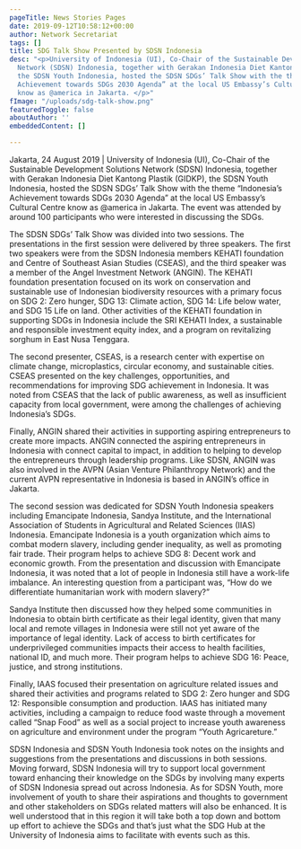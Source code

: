 ```yaml
---
pageTitle: News Stories Pages
date: 2019-09-12T10:58:12+00:00
author: Network Secretariat
tags: []
title: SDG Talk Show Presented by SDSN Indonesia
desc: "<p>University of Indonesia (UI), Co-Chair of the Sustainable Development Solutions
  Network (SDSN) Indonesia, together with Gerakan Indonesia Diet Kantong Plastik (GIDKP),
  the SDSN Youth Indonesia, hosted the SDSN SDGs’ Talk Show with the theme “Indonesia’s
  Achievement towards SDGs 2030 Agenda” at the local US Embassy’s Cultural Centre
  know as @america in Jakarta. </p>"
fImage: "/uploads/sdg-talk-show.png"
featuredToggle: false
aboutAuthor: ''
embeddedContent: []

---
```

Jakarta, 24 August 2019 | University of Indonesia (UI), Co-Chair of the Sustainable Development Solutions Network (SDSN) Indonesia, together with Gerakan Indonesia Diet Kantong Plastik (GIDKP), the SDSN Youth Indonesia, hosted the SDSN SDGs’ Talk Show with the theme “Indonesia’s Achievement towards SDGs 2030 Agenda” at the local US Embassy’s Cultural Centre know as @america in Jakarta. The event was attended by around 100 participants who were interested in discussing the SDGs.  
  
The SDSN SDGs’ Talk Show was divided into two sessions. The presentations in the first session were delivered by three speakers. The first two speakers were from the SDSN Indonesia members KEHATI foundation and Centre of Southeast Asian Studies (CSEAS), and the third speaker was a member of the Angel Investment Network (ANGIN). The KEHATI foundation presentation focused on its work on conservation and sustainable use of Indonesian biodiversity resources with a primary focus on SDG 2: Zero hunger, SDG 13: Climate action, SDG 14: Life below water, and SDG 15 Life on land. Other activities of the KEHATI foundation in supporting SDGs in Indonesia include the SRI KEHATI Index, a sustainable and responsible investment equity index, and a program on revitalizing sorghum in East Nusa Tenggara.  
  
The second presenter, CSEAS, is a research center with expertise on climate change, microplastics, circular economy, and sustainable cities. CSEAS presented on the key challenges, opportunities, and recommendations for improving SDG achievement in Indonesia. It was noted from CSEAS that the lack of public awareness, as well as insufficient capacity from local government, were among the challenges of achieving Indonesia’s SDGs.  
  
Finally, ANGIN shared their activities in supporting aspiring entrepreneurs to create more impacts. ANGIN connected the aspiring entrepreneurs in Indonesia with connect capital to impact, in addition to helping to develop the entrepreneurs through leadership programs. Like SDSN, ANGIN was also involved in the AVPN (Asian Venture Philanthropy Network) and the current AVPN representative in Indonesia is based in ANGIN’s office in Jakarta.  
  
The second session was dedicated for SDSN Youth Indonesia speakers including Emancipate Indonesia, Sandya Institute, and the International Association of Students in Agricultural and Related Sciences (IIAS) Indonesia. Emancipate Indonesia is a youth organization which aims to combat modern slavery, including gender inequality, as well as promoting fair trade. Their program helps to achieve SDG 8: Decent work and economic growth. From the presentation and discussion with Emancipate Indonesia, it was noted that a lot of people in Indonesia still have a work-life imbalance. An interesting question from a participant was, “How do we differentiate humanitarian work with modern slavery?”  
  
Sandya Institute then discussed how they helped some communities in Indonesia to obtain birth certificate as their legal identity, given that many local and remote villages in Indonesia were still not yet aware of the importance of legal identity. Lack of access to birth certificates for underprivileged communities impacts their access to health facilities, national ID, and much more. Their program helps to achieve SDG 16: Peace, justice, and strong institutions.  
  
Finally, IAAS focused their presentation on agriculture related issues and shared their activities and programs related to SDG 2: Zero hunger and SDG 12: Responsible consumption and production. IAAS has initiated many activities, including a campaign to reduce food waste through a movement called “Snap Food” as well as a social project to increase youth awareness on agriculture and environment under the program “Youth Agricareture.”   
  
SDSN Indonesia and SDSN Youth Indonesia took notes on the insights and suggestions from the presentations and discussions in both sessions. Moving forward, SDSN Indonesia will try to support local government toward enhancing their knowledge on the SDGs by involving many experts of SDSN Indonesia spread out across Indonesia. As for SDSN Youth, more involvement of youth to share their aspirations and thoughts to government and other stakeholders on SDGs related matters will also be enhanced. It is well understood that in this region it will take both a top down and bottom up effort to achieve the SDGs and that’s just what the SDG Hub at the University of Indonesia aims to facilitate with events such as this.